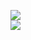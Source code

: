 [![](https://img.shields.io/badge/Made%20With-Github%20Spray-lightgrey.svg?style=for-the-badge&logo=github)](https://github.com/Annihil/github-spray#28698)  
[![](https://i.imgur.com/2DrTn0Z.gif)](https://github.com/Annihil/github-spray)